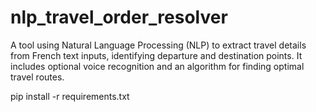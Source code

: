 # nlp_travel_order_resolver
A tool using Natural Language Processing (NLP) to extract travel details from French text inputs, identifying departure and destination points. It includes optional voice recognition and an algorithm for finding optimal travel routes.

pip install -r requirements.txt